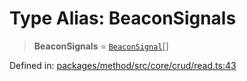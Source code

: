 # Type Alias: BeaconSignals

> **BeaconSignals** = [`BeaconSignal`](../interfaces/BeaconSignal.md)[]

Defined in: [packages/method/src/core/crud/read.ts:43](https://github.com/dcdpr/did-btcr2-js/blob/4a717493e735221d072999f212891939f4de3f23/packages/method/src/core/crud/read.ts#L43)
